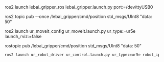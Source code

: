 
ros2 launch lebai_gripper_ros lebai_gripper.launch.py port:=/dev/ttyUSB0

ros2 topic pub --once /lebai_gripper/cmd/position std_msgs/UInt8 "data: 50"

ros2 launch ur_moveit_config ur_moveit.launch.py ur_type:=ur5e launch_rviz:=false

rostopic pub /lebai_gripper/cmd/position std_msgs/UInt8 "data: 50"

```bash
ros2 launch ur_robot_driver ur_control.launch.py ur_type:=ur5e robot_ip:=192.168.56.100 launch_rviz:=false
```

